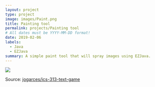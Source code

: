 ```yaml
---
layout: project
type: project
image: images/Paint.png
title: Painting tool
permalink: projects/Painting tool
# All dates must be YYYY-MM-DD format!
date: 2019-02-06
labels:
  - Java
  - EZJava
summary: A simple paint tool that will spray images using EZJava.
---
```


<img class="ui image" src="{{ site.baseurl }}/images/Paint.png">



Source: <a href="https://github.com/jogarces/ics-313-text-game"><i class="large github icon "></i>jogarces/ics-313-text-game</a>

